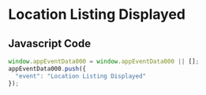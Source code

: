 # Location Listing Displayed

### 

## Javascript Code
```js
window.appEventData000 = window.appEventData000 || [];
appEventData000.push({
  "event": "Location Listing Displayed"
});
```




